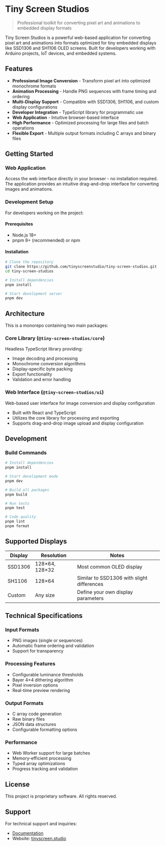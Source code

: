 # Tiny Screen Studios

> Professional toolkit for converting pixel art and animations to embedded display formats

Tiny Screen Studios is a powerful web-based application for converting pixel art and animations into formats optimized for tiny embedded displays like SSD1306 and SH1106 OLED screens. Built for developers working with Arduino projects, IoT devices, and embedded systems.

## Features

- **Professional Image Conversion** - Transform pixel art into optimized monochrome formats
- **Animation Processing** - Handle PNG sequences with frame timing and ordering
- **Multi-Display Support** - Compatible with SSD1306, SH1106, and custom display configurations
- **Developer Integration** - TypeScript library for programmatic use
- **Web Application** - Intuitive browser-based interface
- **High Performance** - Optimized processing for large files and batch operations
- **Flexible Export** - Multiple output formats including C arrays and binary files

## Getting Started

### Web Application

Access the web interface directly in your browser - no installation required. The application provides an intuitive drag-and-drop interface for converting images and animations.

### Development Setup

For developers working on the project:

#### Prerequisites

- Node.js 18+
- pnpm 8+ (recommended) or npm

#### Installation

```bash
# Clone the repository
git clone https://github.com/tinyscreenstudio/tiny-screen-studios.git
cd tiny-screen-studios

# Install dependencies
pnpm install

# Start development server
pnpm dev
```

## Architecture

This is a monorepo containing two main packages:

### Core Library (`@tiny-screen-studios/core`)

Headless TypeScript library providing:
- Image decoding and processing
- Monochrome conversion algorithms
- Display-specific byte packing
- Export functionality
- Validation and error handling

### Web Interface (`@tiny-screen-studios/ui`)

Web-based user interface for image conversion and display configuration
- Built with React and TypeScript
- Utilizes the core library for processing and exporting
- Supports drag-and-drop image upload and display configuration

## Development

### Build Commands

```bash
# Install dependencies
pnpm install

# Start development mode
pnpm dev

# Build all packages
pnpm build

# Run tests
pnpm test

# Code quality
pnpm lint
pnpm format
```

## Supported Displays

| Display | Resolution     | Notes                                      |
| ------- | -------------- | ------------------------------------------ |
| SSD1306 | 128×64, 128×32 | Most common OLED display                   |
| SH1106  | 128×64         | Similar to SSD1306 with slight differences |
| Custom  | Any size       | Define your own display parameters         |

## Technical Specifications

### Input Formats
- PNG images (single or sequences)
- Automatic frame ordering and validation
- Support for transparency

### Processing Features
- Configurable luminance thresholds
- Bayer 4×4 dithering algorithm
- Pixel inversion options
- Real-time preview rendering

### Output Formats
- C array code generation
- Raw binary files
- JSON data structures
- Configurable formatting options

### Performance
- Web Worker support for large batches
- Memory-efficient processing
- Typed array optimizations
- Progress tracking and validation

## License

This project is proprietary software. All rights reserved.

## Support

For technical support and inquiries:

- [Documentation](docs/)
- Website: [tinyscreen.studio](https://tinyscreen.studio)
